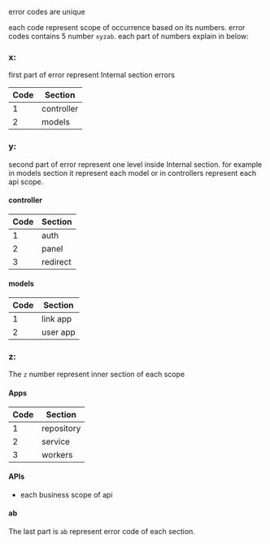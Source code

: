 error codes are unique

each code represent scope of occurrence based on its numbers.
error codes contains 5 number `xyzab`. each part of numbers explain in below:

### x:
first part of error represent Internal section errors

| Code | Section    |
|------|------------|
| 1    | controller |
| 2    | models     |

### y:
second part of error represent one level inside Internal section. for example
in models section it represent each model or in controllers represent each api scope.

#### controller
| Code | Section  |
|------|----------|
| 1    | auth     |
| 2    | panel    |
| 3    | redirect |

#### models
| Code | Section  |
|------|----------|
| 1    | link app |
| 2    | user app |

### z:
The `z` number represent inner section of each scope

#### Apps
| Code | Section    |
|------|------------|
| 1    | repository |
| 2    | service    |
| 3    | workers    |

#### APIs
- each business scope of api

#### ab
The last part is `ab` represent error code of each section.